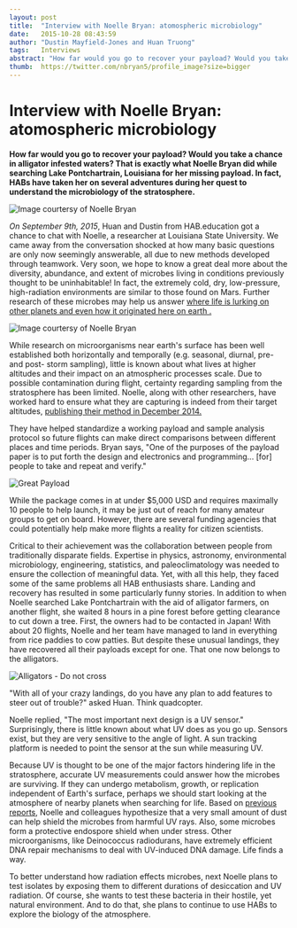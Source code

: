 ```yaml
---
layout: post
title:  "Interview with Noelle Bryan: atomospheric microbiology"
date:   2015-10-28 08:43:59
author: "Dustin Mayfield-Jones and Huan Truong"
tags:   Interviews
abstract: "How far would you go to recover your payload? Would you take a chance in alligator infested waters? That is exactly what Noelle Bryan did while searching Lake Pontchartrain, Louisiana for her missing payload. In fact, HABs have taken her on several adventures during her quest to understand the microbiology of the stratosphere."
thumb:  https://twitter.com/nbryan5/profile_image?size=bigger
---
```


# Interview with Noelle Bryan: atomospheric microbiology


**How far would you go to recover your payload? Would you take a chance in
alligator infested waters? That is exactly what Noelle Bryan did while
searching Lake Pontchartrain, Louisiana for her missing payload. In fact, HABs
have taken her on several adventures during her quest to understand the
microbiology of the stratosphere.**


![Image courtersy of Noelle Bryan]({{base}}/images/noelle/noelle_fav.jpg)

_On September 9th, 2015_, Huan and Dustin from HAB.education got a chance to
chat with Noelle, a researcher at Louisiana State University. We came away from
the conversation shocked at how many basic questions are only now seemingly
answerable, all due to new methods developed through teamwork. Very soon, we
hope to know a great deal more about the diversity, abundance, and extent of
microbes living in conditions previously thought to be uninhabitable! In fact,
the extremely cold, dry, low-pressure, high-radiation environments are similar
to those found on Mars. Further research of these microbes may help us answer <a href="http://www.ncbi.nlm.nih.gov/pubmed/24106911">where life is lurking on other planets and even how it originated here on earth .</a>

![Image courtersy of Noelle Bryan]({{base}}/images/noelle/IMG_2599r.jpg)

While research on microorganisms near earth's surface has been well established
both horizontally and temporally (e.g. seasonal, diurnal, pre- and post- storm
sampling), little is known about what lives at higher altitudes and their
impact on an atmospheric processes scale. Due to possible contamination during
flight, certainty regarding sampling from the stratosphere has been limited.
Noelle, along with other researchers, have worked hard to ensure what they are
capturing is indeed from their target altitudes, <a href="http://www.sciencedirect.com/science/article/pii/S0167701214002978">publishing their method in December 2014.</a>

They have helped standardize a working payload and sample analysis protocol so
future flights can make direct comparisons between different places and time
periods. Bryan says, "One of the purposes of the payload paper is to put forth
the design and electronics and programming... [for] people to take and repeat
and verify."

![Great Payload]({{base}}/images/noelle/IMG_2595r.jpg)

While the package comes in at under $5,000 USD and requires maximally 10 people
to help launch, it may be just out of reach for many amateur groups to get on
board. However, there are several funding agencies that could potentially help
make more flights a reality for citizen scientists.

Critical to their achievement was the collaboration between people from
traditionally disparate fields. Expertise in physics, astronomy, environmental
microbiology, engineering, statistics, and paleoclimatology was needed to
ensure the collection of meaningful data. Yet, with all this help, they faced
some of the same problems all HAB enthusiasts share. Landing and recovery has
resulted in some particularly funny stories. In addition to when Noelle
searched Lake Pontchartrain with the aid of alligator farmers, on another
flight, she waited 8 hours in a pine forest before getting clearance to cut
down a tree. First, the owners had to be contacted in Japan! With about 20
flights, Noelle and her team have managed to land in everything from rice
paddies to cow patties. But despite these unusual landings, they have recovered
all their payloads except for one. That one now belongs to the alligators.

![Alligators - Do not cross]({{base}}/images/noelle/IMG_0443r.jpg)

"With all of your crazy landings, do you have any plan to add features to steer
out of trouble?" asked Huan. Think quadcopter.

Noelle replied, "The most important next design is a UV sensor." Surprisingly,
there is little known about what UV does as you go up. Sensors exist, but they
are very sensitive to the angle of light. A sun tracking platform is needed to
point the sensor at the sun while measuring UV.

Because UV is thought to be one of the major factors hindering life in the
stratosphere, accurate UV measurements could answer how the microbes are
surviving. If they can undergo metabolism, growth, or replication independent
of Earth's surface, perhaps we should start looking at the atmosphere of nearby
planets when searching for life. Based on <a href="http://www.ncbi.nlm.nih.gov/pubmed/14649627">previous reports</a>, Noelle and colleagues
hypothesize that a very small amount of dust can help shield the microbes from
harmful UV rays. Also, some microbes form a protective endospore shield when
under stress. Other microorganisms, like Deinococcus radiodurans, have
extremely efficient DNA repair mechanisms to deal with UV-induced DNA damage.
Life finds a way.

To better understand how radiation effects microbes, next Noelle plans to test
isolates by exposing them to different durations of desiccation and UV
radiation. Of course, she wants to test these bacteria in their hostile, yet
natural environment. And to do that, she plans to continue to use HABs to
explore the biology of the atmosphere.


